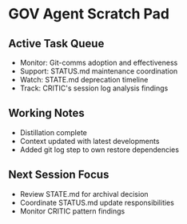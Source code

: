 # GOV Agent Scratch Pad

## Active Task Queue
- Monitor: Git-comms adoption and effectiveness
- Support: STATUS.md maintenance coordination
- Watch: STATE.md deprecation timeline
- Track: CRITIC's session log analysis findings

## Working Notes
- Distillation complete
- Context updated with latest developments
- Added git log step to own restore dependencies

## Next Session Focus
- Review STATE.md for archival decision
- Coordinate STATUS.md update responsibilities
- Monitor CRITIC pattern findings